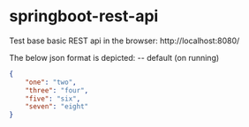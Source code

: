 <!-- [![HitCount](http://hits.dwyl.io/teamtact/https://github.com/teamtact/spring-base-rest.svg)](http://hits.dwyl.io/teamtact/https://github.com/teamtact/spring-base-rest) -->

# springboot-rest-api
<!-- Spring Boot REST Boilerplate Project

--- -->

<!-- # How to run in Eclipse or Spring Tool Suite (STS)?
1. Just download or clone in your local spce. 
2. In Eclipse IDE, import "Existing Maven Projects" and select the location in "Root Directory"
3. Just click finish
4. After importing the project in Eclipse IDE (or STS), right click the project and then -> Run AS -> Spring Boot App
5. You should see the logs in the console. -->


Test base basic REST api in the browser: 
       http://localhost:8080/

The below json format is depicted: -- default (on running)
```json
{
    "one": "two", 
    "three": "four", 
    "five": "six", 
    "seven": "eight"
}
```


